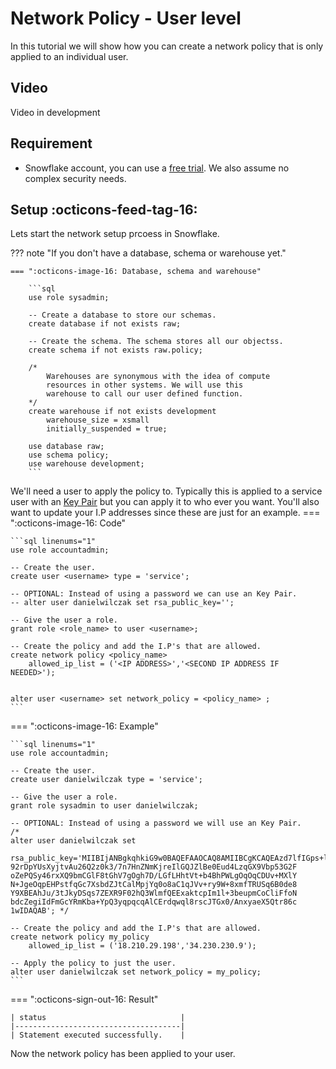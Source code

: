 # Network Policy - User level
In this tutorial we will show how you can create a network policy that is only applied to an individual user.

## Video
Video in development

## Requirement
- Snowflake account, you can use a [free trial](https://signup.snowflake.com/). We also assume no complex security needs.

## Setup :octicons-feed-tag-16:
Lets start the network setup prcoess in Snowflake. 

??? note "If you don't have a database, schema or warehouse yet."

    === ":octicons-image-16: Database, schema and warehouse"

        ```sql
        use role sysadmin;
        
        -- Create a database to store our schemas.
        create database if not exists raw;

        -- Create the schema. The schema stores all our objectss.
        create schema if not exists raw.policy;

        /*
            Warehouses are synonymous with the idea of compute
            resources in other systems. We will use this
            warehouse to call our user defined function.
        */
        create warehouse if not exists development 
            warehouse_size = xsmall
            initially_suspended = true;

        use database raw;
        use schema policy;
        use warehouse development;
        ```


We'll need a user to apply the policy to. Typically this is applied to a service user with an [Key Pair](https://sfc-gh-dwilczak.github.io/tutorials/snowflake/security/key_pair/) but you can apply it to who ever you want. You'll also want to update your I.P addresses since these are just for an example.
=== ":octicons-image-16: Code"

    ```sql linenums="1"
    use role accountadmin;

    -- Create the user.
    create user <username> type = 'service';

    -- OPTIONAL: Instead of using a password we can use an Key Pair.
    -- alter user danielwilczak set rsa_public_key='';

    -- Give the user a role.
    grant role <role_name> to user <username>;

    -- Create the policy and add the I.P's that are allowed.
    create network policy <policy_name> 
        allowed_ip_list = ('<IP ADDRESS>','<SECOND IP ADDRESS IF NEEDED>');

    
    alter user <username> set network_policy = <policy_name> ;
    ```

=== ":octicons-image-16: Example"

    ```sql linenums="1"
    use role accountadmin;

    -- Create the user.
    create user danielwilczak type = 'service';

    -- Give the user a role.
    grant role sysadmin to user danielwilczak;

    -- OPTIONAL: Instead of using a password we will use an Key Pair.
    /* 
    alter user danielwilczak set 
        rsa_public_key='MIIBIjANBgkqhkiG9w0BAQEFAAOCAQ8AMIIBCgKCAQEAzd7lfIGps+lBXrVCT05l
    92rDpYUsXyjtvAu26Q2z0k3/7n7HnZNmKjreIlGQJZlBe0Eud4LzqGX9Vbp53G2F
    oZePQSy46rxXQ9bmCGlF8tGhV7gOgh7D/LGfLHhtVt+b4BhPWLgOqOqCDUv+MXlY
    N+JgeOqpEHPstfqGc7XsbdZJtCalMpjYq0o8aC1qJVv+ry9W+8xmfTRUSq6B0de8
    Y9XBEAhJu/3tJkyDSqs7ZEXR9F02hQ3WlmfQEExaktcpIm1l+3beupmCoCliFfoN
    bdcZegiIdFmGcYRmKba+YpQ3yqpqcqAlCErdqwql8rscJTGx0/AnxyaeX5Qtr86c
    1wIDAQAB'; */

    -- Create the policy and add the I.P's that are allowed.
    create network policy my_policy 
        allowed_ip_list = ('18.210.29.198','34.230.230.9');
    
    -- Apply the policy to just the user.
    alter user danielwilczak set network_policy = my_policy;
    ```

=== ":octicons-sign-out-16: Result"

    | status                              |
    |-------------------------------------|
    | Statement executed successfully.    |


Now the network policy has been applied to your user.